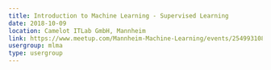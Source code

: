 ```yaml
---
title: Introduction to Machine Learning - Supervised Learning
date: 2018-10-09
location: Camelot ITLab GmbH, Mannheim
link: https://www.meetup.com/Mannheim-Machine-Learning/events/254993108/
usergroup: mlma
type: usergroup
---
```

